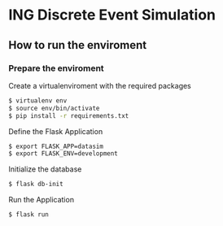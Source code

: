 # ING Discrete Event Simulation

## How to run the enviroment

### Prepare the enviroment

Create a virtualenviroment with the required packages
```sh
$ virtualenv env
$ source env/bin/activate
$ pip install -r requirements.txt
```

Define the Flask Application

```sh
$ export FLASK_APP=datasim
$ export FLASK_ENV=development
```

Initialize the database
```sh
$ flask db-init
```

Run the Application

```sh
$ flask run
```


